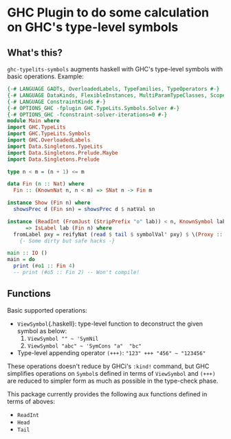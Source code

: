 GHC Plugin to do some calculation on GHC's type-level symbols
=============================================================

What's this?
------------
`ghc-typelits-symbols` augments haskell with GHC's type-level symbols with basic operations.
Example:

```haskell
{-# LANGUAGE GADTs, OverloadedLabels, TypeFamilies, TypeOperators #-}
{-# LANGUAGE DataKinds, FlexibleInstances, MultiParamTypeClasses, ScopedTypeVariables #-}
{-# LANGUAGE ConstraintKinds #-}
{-# OPTIONS_GHC -fplugin GHC.TypeLits.Symbols.Solver #-}
{-# OPTIONS_GHC -fconstraint-solver-iterations=0 #-}
module Main where
import GHC.TypeLits
import GHC.TypeLits.Symbols
import GHC.OverloadedLabels
import Data.Singletons.TypeLits
import Data.Singletons.Prelude.Maybe
import Data.Singletons.Prelude

type n < m = (n + 1) <= m

data Fin (n :: Nat) where
  Fin :: (KnownNat n, n < m) => SNat n -> Fin m

instance Show (Fin n) where
  showsPrec d (Fin sn) = showsPrec d $ natVal sn

instance (ReadInt (FromJust (StripPrefix "o" lab)) < n, KnownSymbol lab)
      => IsLabel lab (Fin n) where
  fromLabel pxy = reifyNat (read $ tail $ symbolVal' pxy) $ \(Proxy :: Proxy k) ->
    {- Some dirty but safe hacks -}

main :: IO ()
main = do
  print (#o1 :: Fin 4)
  -- print (#o5 :: Fin 2) -- Won't compile!
```

Functions
---------

Basic supported operations:

* `ViewSymbol`{.haskell}: type-level function to deconstruct the given symbol as below:
    1. `ViewSymbol "" ~ 'SymNil`
    2. `ViewSymbol "abc" ~ 'SymCons "a"  "bc"`
* Type-level appending operator `(+++)`: `"123" +++ "456" ~ "123456"`

These operations doesn't reduce by GHCi's `:kind!` command, but
GHC simplifies operations on `Symbol`s defined in terms of `ViewSymbol` and `(+++)` are reduced to simpler form as much as possible in the type-check phase.

This package currently provides the following aux functions defined in terms of aboves:

* `ReadInt`
* `Head`
* `Tail`
